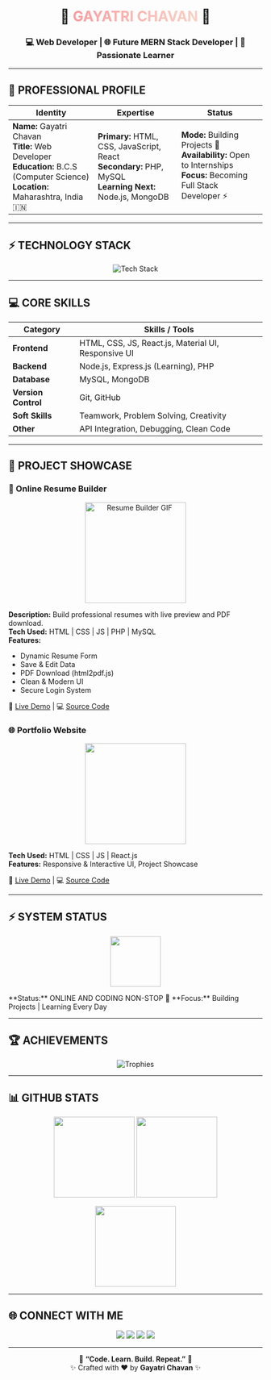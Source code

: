 <h1 align="center">
  🌸 <span style="background: linear-gradient(90deg, #ff9a9e, #fad0c4); -webkit-background-clip: text; color: transparent;">GAYATRI CHAVAN</span> 🌸
</h1>
<h3 align="center">
  💻 Web Developer | 🌐 Future MERN Stack Developer | 🚀 Passionate Learner
</h3>


---

## 👤 PROFESSIONAL PROFILE

| Identity | Expertise | Status |
|----------|----------|-------|
| **Name:** Gayatri Chavan <br> **Title:** Web Developer <br> **Education:** B.C.S (Computer Science) <br> **Location:** Maharashtra, India 🇮🇳 | **Primary:** HTML, CSS, JavaScript, React <br> **Secondary:** PHP, MySQL <br> **Learning Next:** Node.js, MongoDB | **Mode:** Building Projects 💪 <br> **Availability:** Open to Internships <br> **Focus:** Becoming Full Stack Developer ⚡ |

---

## ⚡ TECHNOLOGY STACK

<p align="center">
  <img src="https://skillicons.dev/icons?i=html,css,js,react,nodejs,mongodb,git,github,vscode" alt="Tech Stack" />
</p>

---

## 💻 CORE SKILLS

| Category | Skills / Tools |
|----------|----------------|
| **Frontend** | HTML, CSS, JS, React.js, Material UI, Responsive UI |
| **Backend** | Node.js, Express.js (Learning), PHP |
| **Database** | MySQL, MongoDB |
| **Version Control** | Git, GitHub |
| **Soft Skills** | Teamwork, Problem Solving, Creativity |
| **Other** | API Integration, Debugging, Clean Code |

---

## 📱 PROJECT SHOWCASE

### 📝 Online Resume Builder
<p align="center">
  <img src="https://media.giphy.com/media/26AHONQ79FdWZhAI0/giphy.gif" width="200" alt="Resume Builder GIF" />
</p>

**Description:** Build professional resumes with live preview and PDF download.  
**Tech Used:** HTML | CSS | JS | PHP | MySQL  
**Features:**  
- Dynamic Resume Form  
- Save & Edit Data  
- PDF Download (html2pdf.js)  
- Clean & Modern UI  
- Secure Login System  

🔗 [Live Demo](https://your-portfolio-link.com) | 💻 [Source Code](https://github.com/gayatric052/resume-builder)

### 🌐 Portfolio Website
<p align="center">
  <img src="https://media.giphy.com/media/xT0xeJpnrWC4XWblEk/giphy.gif" width="200" />
</p>

**Tech Used:** HTML | CSS | JS | React.js  
**Features:** Responsive & Interactive UI, Project Showcase  

🔗 [Live Demo](https://your-portfolio-link.com) | 💻 [Source Code](https://github.com/gayatric052/portfolio)

---

## ⚡ SYSTEM STATUS
<p align="center">
  <img src="https://media.giphy.com/media/l0MYB8Ory7Hqefo9a/giphy.gif" width="100" />
</p>
**Status:** ONLINE AND CODING NON-STOP 🚀  
**Focus:** Building Projects | Learning Every Day  

---

## 🏆 ACHIEVEMENTS

<p align="center">
  <img src="https://github-profile-trophy.vercel.app/?username=gayatric052&theme=onedark&no-frame=true&margin-w=15" alt="Trophies" />
</p>

---

## 📊 GITHUB STATS

<p align="center">
  <img src="https://github-readme-stats.vercel.app/api?username=gayatric052&show_icons=true&theme=radical&hide_border=true" height="160"/>
  <img src="https://github-readme-streak-stats.herokuapp.com/?user=gayatric052&theme=radical&hide_border=true" height="160"/>
</p>

<p align="center">
  <img src="https://github-readme-stats.vercel.app/api/top-langs/?username=gayatric052&layout=compact&theme=radical&hide_border=true" height="160"/>
</p>

---

## 🌐 CONNECT WITH ME

<p align="center">
  <a href="https://linkedin.com/in/gayatric052"><img src="https://img.shields.io/badge/LinkedIn-Connect-blue?style=for-the-badge&logo=linkedin" /></a>
  <a href="mailto:gayatric052@gmail.com"><img src="https://img.shields.io/badge/Gmail-Contact-red?style=for-the-badge&logo=gmail" /></a>
  <a href="https://github.com/gayatric052"><img src="https://img.shields.io/badge/GitHub-Follow-black?style=for-the-badge&logo=github" /></a>
  <a href="https://www.instagram.com/gayatric052"><img src="https://img.shields.io/badge/Instagram-Follow-purple?style=for-the-badge&logo=instagram" /></a>
</p>

---

<p align="center">
💜 <b>“Code. Learn. Build. Repeat.”</b> 💜 <br>✨ Crafted with ❤️ by <b>Gayatri Chavan</b> ✨
</p>
